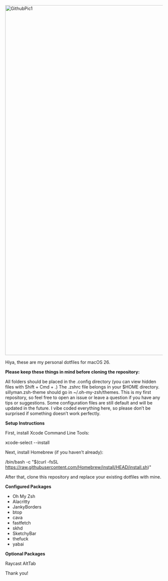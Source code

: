<img width="1792" height="1120" alt="GithubPic1" src="https://github.com/user-attachments/assets/e4f8c178-c9f0-4de5-82b2-8b79120aa6da" />

Hiya, these are my personal dotfiles for macOS 26.

**Please keep these things in mind before cloning the repository:**

All folders should be placed in the .config directory (you can view hidden files with Shift + Cmd + .)
The .zshrc file belongs in your $HOME directory.
sillyman.zsh-theme should go in ~/.oh-my-zsh/themes.
This is my first repository, so feel free to open an issue or leave a question if you have any tips or suggestions.
Some configuration files are still default and will be updated in the future.
I vibe coded everything here, so please don’t be surprised if something doesn’t work perfectly.

**Setup Instructions**

First, install Xcode Command Line Tools:

xcode-select --install


Next, install Homebrew (if you haven’t already):

/bin/bash -c "$(curl -fsSL https://raw.githubusercontent.com/Homebrew/install/HEAD/install.sh)"


After that, clone this repository and replace your existing dotfiles with mine.

**Configured Packages**

- Oh My Zsh
- Alacritty
- JankyBorders
- btop
- cava
- fastfetch
- skhd
- SketchyBar
- thefuck
- yabai

**Optional Packages**

Raycast
AltTab

Thank you!
